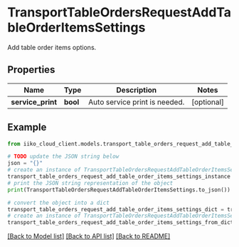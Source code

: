 # TransportTableOrdersRequestAddTableOrderItemsSettings

Add table order items options.

## Properties

Name | Type | Description | Notes
------------ | ------------- | ------------- | -------------
**service_print** | **bool** | Auto service print is needed. | [optional] 

## Example

```python
from iiko_cloud_client.models.transport_table_orders_request_add_table_order_items_settings import TransportTableOrdersRequestAddTableOrderItemsSettings

# TODO update the JSON string below
json = "{}"
# create an instance of TransportTableOrdersRequestAddTableOrderItemsSettings from a JSON string
transport_table_orders_request_add_table_order_items_settings_instance = TransportTableOrdersRequestAddTableOrderItemsSettings.from_json(json)
# print the JSON string representation of the object
print(TransportTableOrdersRequestAddTableOrderItemsSettings.to_json())

# convert the object into a dict
transport_table_orders_request_add_table_order_items_settings_dict = transport_table_orders_request_add_table_order_items_settings_instance.to_dict()
# create an instance of TransportTableOrdersRequestAddTableOrderItemsSettings from a dict
transport_table_orders_request_add_table_order_items_settings_from_dict = TransportTableOrdersRequestAddTableOrderItemsSettings.from_dict(transport_table_orders_request_add_table_order_items_settings_dict)
```
[[Back to Model list]](../README.md#documentation-for-models) [[Back to API list]](../README.md#documentation-for-api-endpoints) [[Back to README]](../README.md)



